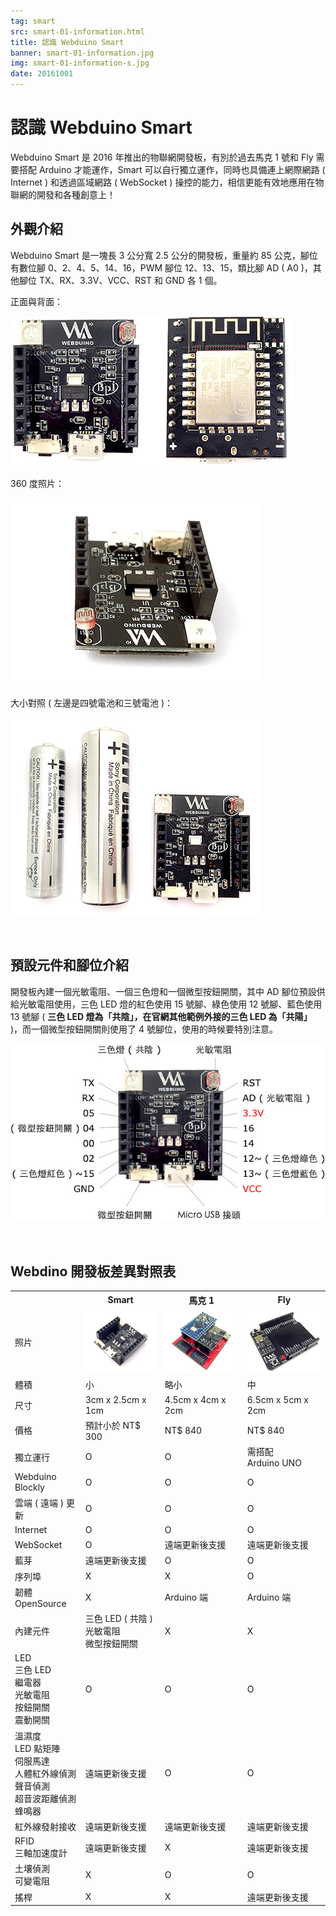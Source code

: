 ```yaml
---
tag: smart
src: smart-01-information.html
title: 認識 Webduino Smart
banner: smart-01-information.jpg
img: smart-01-information-s.jpg
date: 20161001
---
```


<!-- @@master  = ../../_layout.html-->

<!-- @@block  =  meta-->

<title>認識 Webduino Smart :::: Webduino = Web × Arduino</title>

<meta name="description" content="Webduino Smart 是 2016 年推出的物聯網開發板，有別於過去馬克 1 號和 Fly 需要搭配 Arduino 才能運作，Smart 可以自行獨立運作，同時也具備連上網際網路 (Internet) 和透過區域網路 ( WebSocket ) 操控的能力，相信更能有效地應用在物聯網的開發和各種創意上！">

<meta itemprop="description" content="Webduino Smart 是 2016 年推出的物聯網開發板，有別於過去馬克 1 號和 Fly 需要搭配 Arduino 才能運作，Smart 可以自行獨立運作，同時也具備連上網際網路 (Internet) 和透過區域網路 ( WebSocket ) 操控的能力，相信更能有效地應用在物聯網的開發和各種創意上！">

<meta property="og:description" content="Webduino Smart 是 2016 年推出的物聯網開發板，有別於過去馬克 1 號和 Fly 需要搭配 Arduino 才能運作，Smart 可以自行獨立運作，同時也具備連上網際網路 (Internet) 和透過區域網路 ( WebSocket ) 操控的能力，相信更能有效地應用在物聯網的開發和各種創意上！">

<meta property="og:title" content="認識 Webduino Smart" >

<meta property="og:url" content="https://webduino.io/tutorials/smart-01-information.html">

<meta property="og:image" content="https://webduino.io/img/tutorials/smart-01-information-s.jpg">

<meta itemprop="image" content="https://webduino.io/img/tutorials/smart-01-information-s.jpg">

<include src="../_include-tutorials.html"></include>

<!-- @@close-->

<!-- @@block  =  preAndNext-->

<include src="../_include-tutorials-content.html"></include>

<!-- @@close-->



<!-- @@block  =  tutorials-->
# 認識 Webduino Smart

Webduino Smart 是 2016 年推出的物聯網開發板，有別於過去馬克 1 號和 Fly 需要搭配 Arduino 才能運作，Smart 可以自行獨立運作，同時也具備連上網際網路 ( Internet ) 和透過區域網路 ( WebSocket ) 操控的能力，相信更能有效地應用在物聯網的開發和各種創意上！

## 外觀介紹

Webduino Smart 是一塊長 3 公分寬 2.5 公分的開發板，重量約 85 公克，腳位有數位腳 0、2、4、5、14、16，PWM 腳位 12、13、15，類比腳 AD ( A0 )，其他腳位 TX、RX、3.3V、VCC、RST 和 GND 各 1 個。

正面與背面：

![](../img/tutorials/smart-01-02.jpg)

360 度照片：

![](../img/tutorials/smart-01-03.gif)

大小對照 ( 左邊是四號電池和三號電池 )：

![](../img/tutorials/smart-01-04.jpg)

<br/>

## 預設元件和腳位介紹

開發板內建一個光敏電阻、一個三色燈和一個微型按鈕開關，其中 AD 腳位預設供給光敏電阻使用，三色 LED 燈的紅色使用 15 號腳、綠色使用 12 號腳、藍色使用 13 號腳 ( **三色 LED 燈為「共陰」，在官網其他範例外接的三色 LED 為「共陽」** )，而一個微型按鈕開關則使用了 4 號腳位，使用的時候要特別注意。

![](../img/tutorials/smart-01-05.jpg)

<br/>

## Webdino 開發板差異對照表

<style>
.tutorials-content table.chart{
  border-collapse:collapse;
  border:5px solid #000;
  font-size:16px;
}
.tutorials-content table.chart tr th{
  padding:20px 10px;
  margin:0;
  max-width:200px;
  border-width:0 1px 1px;
  border-style:solid;
  border-color:#666;
  font-weight:bold;
  background:#333;
  color:#fff;
}
.tutorials-content table.chart tr td{
  padding:15px 10px;
  margin:0;
  max-width:200px;
  border-width:1px;
  border-style:solid;
  border-color:#ccc;
  line-height:22px;
  text-align:center;
  background:#fff;
  color:#000;
}
.tutorials-content table.chart tr td img{
  width:100%;
}
@media (max-width: 400px) {
  
  .tutorials-content table.chart tr th{
    padding:4px 1px;
    font-size:12px;
  }
  .tutorials-content table.chart tr td{
    font-size:12px;
    padding:4px 1px;
  line-height:18px;
  }
}
</style>

<table class="chart">
    <tr>
      <th></th>
      <th>Smart</th>
      <th>馬克 1</th>
      <th>Fly</th>
  </tr>
    <tr>
      <td>照片</td>
      <td><img src="../img/tutorials/smart-01-07-smart.jpg"></td>
      <td><img src="../img/tutorials/smart-01-07-mark1.jpg"></td>
      <td><img src="../img/tutorials/smart-01-07-fly.jpg"></td>
  </tr>
    <tr>
      <td>體積</td>
      <td>小</td>
      <td>略小</td>
      <td>中</td>
  </tr>
    <tr>
      <td>尺寸</td>
      <td>3cm x 2.5cm x 1cm</td>
      <td>4.5cm x 4cm x 2cm</td>
      <td>6.5cm x 5cm x 2cm</td>
  </tr>
    <tr>
      <td>價格</td>
      <td>預計小於 NT$ 300</td>
      <td>NT$ 840</td>
      <td>NT$ 840</td>
  </tr>
    <tr>
      <td>獨立運行</td>
      <td>O</td>
      <td>O</td>
      <td>需搭配<br/>
Arduino UNO</td>
  </tr>
    <tr>
      <td>Webduino Blockly</td>
      <td>O</td>
      <td>O</td>
      <td>O</td>
  </tr>
    <tr>
      <td>雲端 ( 遠端 ) 更新</td>
      <td>O</td>
      <td>O</td>
      <td>O</td>
  </tr>
    <tr>
      <td>Internet</td>
      <td>O</td>
      <td>O</td>
      <td>O</td>
  </tr>
    <tr>
      <td>WebSocket</td>
      <td>O</td>
      <td>遠端更新後支援</td>
      <td>遠端更新後支援</td>
  </tr>
    <tr>
      <td>藍芽</td>
      <td>遠端更新後支援</td>
      <td>O</td>
      <td>O</td>
  </tr>
    <tr>
      <td>序列埠</td>
      <td>X</td>
      <td>X</td>
      <td>O</td>
  </tr>
    <tr>
      <td>韌體 OpenSource</td>
      <td>X</td>
      <td>Arduino 端</td>
      <td>Arduino 端</td>
  </tr>
    <tr>
      <td>內建元件</td>
      <td>三色 LED ( 共陰 )<br/>
光敏電阻<br/>
微型按鈕開關</td>
      <td>X</td>
      <td>X</td>
  </tr>
    <tr>
      <td>LED<br/>
三色 LED<br/>
繼電器<br/>
光敏電阻<br/>
按鈕開關<br/>
震動開關</td>
      <td>O</td>
      <td>O</td>
      <td>O</td>
  </tr>
    <tr>
      <td>溫濕度<br/>
LED 點矩陣<br/>
伺服馬達<br/>
人體紅外線偵測<br/>
聲音偵測<br/>
超音波距離偵測<br/>
蜂鳴器</td>
      <td>遠端更新後支援</td>
      <td>O</td>
      <td>O</td>
  </tr>
    <tr>
      <td>紅外線發射接收</td>
      <td>遠端更新後支援</td>
      <td>遠端更新後支援</td>
      <td>遠端更新後支援</td>
  </tr>
    <tr>
      <td>RFID<br/>
三軸加速度計</td>
      <td>遠端更新後支援</td>
      <td>X</td>
      <td>遠端更新後支援</td>
  </tr>
    <tr>
      <td>土壤偵測<br/>
可變電阻</td>
      <td>X</td>
      <td>O</td>
      <td>O</td>
  </tr>
    <tr>
      <td>搖桿</td>
      <td>X</td>
      <td>X</td>
      <td>遠端更新後支援</td>
  </tr>
  </table>



<!-- @@close-->